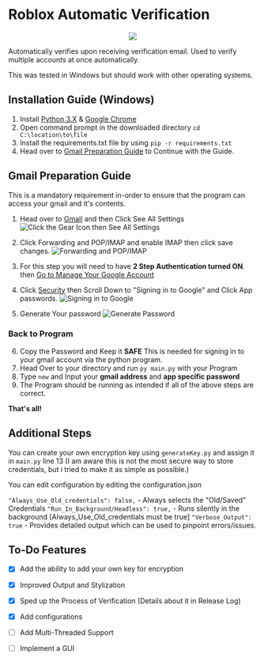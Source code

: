 
# Roblox Automatic Verification
<p align="center">
  <img src="https://cdn.discordapp.com/attachments/567688006341885953/1054375086750191626/WindowsTerminal_lOtkHWM8ft.gif" />
</p>

Automatically verifies upon receiving verification email. Used to verify multiple accounts at once automatically.

This was tested in Windows but should work with other operating systems.

## Installation Guide (Windows)

1. Install [Python 3.X](https://www.python.org/downloads/) & [Google Chrome](https://www.google.com/chrome/)
2. Open command prompt in the downloaded directory ``cd C:\location\to\file``
3. Install the requirements.txt file by using ```pip -r requirements.txt```
4. Head over to [Gmail Preparation Guide](https://github.com/mirs002/Roblox-Automatic-Verification#gmail-preparation-guide) to Continue with the Guide.
## Gmail Preparation Guide

This is a mandatory requirement in-order to ensure that the program can access your gmail and it's contents.

1. Head over to [Gmail](https://mail.google.com) and then Click See All Settings
![Click the Gear Icon then See All Settings](https://cdn.discordapp.com/attachments/567688006341885953/1054017230255431781/firefox_byX6VXcR6A.png)
2. Click Forwarding and POP/IMAP and enable IMAP then click save changes.
![Forwarding and POP/IMAP](https://cdn.discordapp.com/attachments/567688006341885953/1054017631201525915/firefox_Iuxz0AfqE3.png)
3. For this step you will need to have **2 Step Authentication turned ON**.
then [Go to Manage Your Google Account](https://myaccount.google.com/)

4. Click [Security](https://myaccount.google.com/security) then Scroll Down to "Signing in to Google" and Click App passwords.
![Signing in to Google](https://cdn.discordapp.com/attachments/567688006341885953/1054026989847183431/firefox_rWeyzGOpRC.png)
5. Generate Your password
![Generate Password](https://cdn.discordapp.com/attachments/567688006341885953/1054028635176189972/firefox_jzWTkYTUW9.png)
### Back to Program
6. Copy the Password and Keep it **SAFE** This is needed for signing in to your gmail account via the python program.
7. Head Over to your directory and run ``py main.py`` with your Program
8. Type ``new`` and Input your **gmail address** and **app specific password**
9. The Program should be running as intended if all of the above steps are correct.

**That's all!**

## Additional Steps
You can create your own encryption key using ``generateKey.py`` and assign it in ``main.py`` line 13
(I am aware this is not the most secure way to store credentials, but i tried to make it as simple as possible.)

You can edit configuration by editing the configuration.json  

```"Always_Use_Old_credentials": false,``` - Always selects the "Old/Saved" Credentials
```"Run_In_Background/Headless": true,```  - Runs silently in the background [Always_Use_Old_credentials must be true]
```"Verbose_Output": true```               - Provides detailed output which can be used to pinpoint errors/issues.

## To-Do Features
- [x]  Add the ability to add your own key for encryption
- [x]  Improved Output and Stylization
- [x]  Sped up the Process of Verification (Details about it in Release Log)
- [x]  Add configurations
- [ ]  Add Multi-Threaded Support
- [ ]  Implement a GUI



